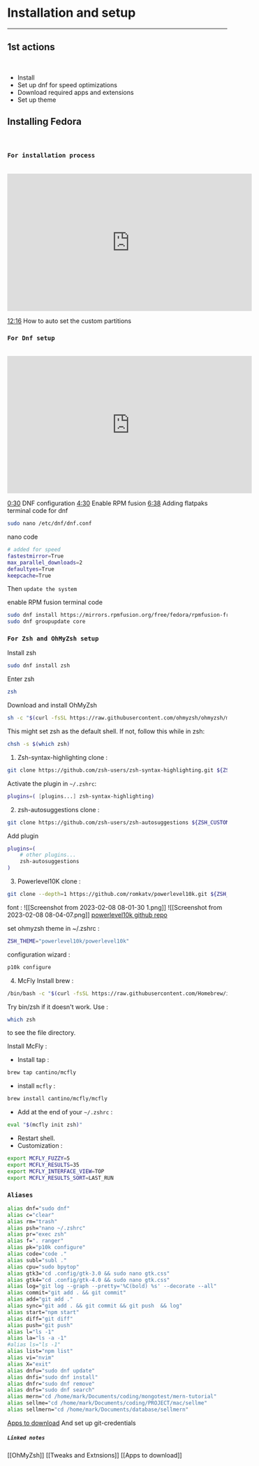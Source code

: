 # Installation and setup
---
## 1st actions

<br>

- Install
- Set up dnf for speed optimizations
- Download required apps and extensions
- Set up theme

## Installing Fedora

<br>

### `For installation process`
<br>
<iframe width="560" height="315" src="https://www.youtube.com/embed/VaIgbTOvAd0" title="YouTube video player" frameborder="0" allow="accelerometer; autoplay; clipboard-write; encrypted-media; gyroscope; picture-in-picture; web-share" allowfullscreen></iframe>

[12:16]([https://youtu.be/VaIgbTOvAd0?t=736](https://youtu.be/VaIgbTOvAd0?t=736))
How to auto set the custom partitions

### `For Dnf setup`
<br>
<iframe width="560" height="315" src="https://www.youtube.com/embed/RrRpXs2pkzg" title="YouTube video player" frameborder="0" allow="accelerometer; autoplay; clipboard-write; encrypted-media; gyroscope; picture-in-picture; web-share" allowfullscreen></iframe>
<br>

[0:30](https://youtu.be/RrRpXs2pkzg?t=30)
DNF configuration
[4:30](https://youtu.be/RrRpXs2pkzg?t=270)
Enable RPM fusion
[6:38](https://youtu.be/RrRpXs2pkzg?t=398)
Adding flatpaks
<br>
terminal code for dnf
```bash
sudo nano /etc/dnf/dnf.conf
```

nano code
```bash
# added for speed
fastestmirror=True 
max_parallel_downloads=2 
defaultyes=True 
keepcache=True
```

Then `update the system`

enable RPM fusion terminal code
```bash
sudo dnf install https://mirrors.rpmfusion.org/free/fedora/rpmfusion-free-release-$(rpm -E %fedora).noarch.rpm https://mirrors.rpmfusion.org/nonfree/fedora/rpmfusion-nonfree-release-$(rpm -E %fedora).noarch.rpm
sudo dnf groupupdate core
```

### `For Zsh and OhMyZsh setup`

Install zsh
```bash
sudo dnf install zsh
```
Enter zsh
```bash
zsh
```
Download and install OhMyZsh
```bash
sh -c "$(curl -fsSL https://raw.githubusercontent.com/ohmyzsh/ohmyzsh/master/tools/install.sh)"
```
This might set zsh as the default shell. If not, follow this while in zsh:
```bash
chsh -s $(which zsh)
```

1. Zsh-syntax-highlighting
clone :
```bash
git clone https://github.com/zsh-users/zsh-syntax-highlighting.git ${ZSH_CUSTOM:-~/.oh-my-zsh/custom}/plugins/zsh-syntax-highlighting
```
Activate the plugin in `~/.zshrc`:
```bash
plugins=( [plugins...] zsh-syntax-highlighting)
```
2. zsh-autosuggestions
clone :
```bash
git clone https://github.com/zsh-users/zsh-autosuggestions ${ZSH_CUSTOM:-~/.oh-my-zsh/custom}/plugins/zsh-autosuggestions
```
Add plugin
```bash
plugins=( 
    # other plugins...
    zsh-autosuggestions
)
```

3. Powerlevel10K
clone :
```bash
git clone --depth=1 https://github.com/romkatv/powerlevel10k.git ${ZSH_CUSTOM:-$HOME/.oh-my-zsh/custom}/themes/powerlevel10k
```
font :
![[Screenshot from 2023-02-08 08-01-30 1.png]]
![[Screenshot from 2023-02-08 08-04-07.png]]
[powerlevel10k github repo](https://github.com/romkatv/powerlevel10k#fonts)

set ohmyzsh theme in ~/.zshrc :
```bash
ZSH_THEME="powerlevel10k/powerlevel10k"
```
configuration wizard :
``` bash
p10k configure
```

4. McFly
Install brew :
```bash
/bin/bash -c "$(curl -fsSL https://raw.githubusercontent.com/Homebrew/install/HEAD/install.sh)"
```
Try bin/zsh if it doesn't work. Use :
```bash
which zsh
```
to see the file directory.

Install McFly :
- Install tap :
```bash
brew tap cantino/mcfly
```
- install `mcfly` :
```bash
brew install cantino/mcfly/mcfly
```
- Add at the end of your `~/.zshrc` :
```bash
eval "$(mcfly init zsh)"
```
- Restart shell.
- Customization :
```bash
export MCFLY_FUZZY=5 
export MCFLY_RESULTS=35 
export MCFLY_INTERFACE_VIEW=TOP 
export MCFLY_RESULTS_SORT=LAST_RUN
```

### `Aliases`

```bash
alias dnf="sudo dnf"
alias c="clear"
alias rm="trash"
alias psh="nano ~/.zshrc"
alias pr="exec zsh"
alias f=". ranger"
alias pk="p10k configure"
alias code="code ."
alias subl="subl ."
alias cpu="sudo bpytop"
alias gtk3="cd .config/gtk-3.0 && sudo nano gtk.css"
alias gtk4="cd .config/gtk-4.0 && sudo nano gtk.css"
alias log="git log --graph --pretty='%C(bold) %s' --decorate --all"
alias commit="git add . && git commit"
alias add="git add ."
alias sync="git add . && git commit && git push  && log"
alias start="npm start"
alias diff="git diff"
alias push="git push"
alias l="ls -1"
alias la="ls -a -1"
#alias ls="ls -1"
alias list="npm list"
alias vi="nvim"
alias X="exit"
alias dnfu="sudo dnf update"
alias dnfi="sudo dnf install"
alias dnfr="sudo dnf remove"
alias dnfs="sudo dnf search"
alias mern="cd /home/mark/Documents/coding/mongotest/mern-tutorial"
alias sellme="cd /home/mark/Documents/coding/PROJECT/mac/sellme"
alias sellmern="cd /home/mark/Documents/database/sellmern"
```

[Apps to download](obsidian://open?vault=Notes%20and%20Tasks&file=Linux%20setup%2FApps%20to%20download)
And set up git-credentials

##### `Linked notes`
[[OhMyZsh]]
[[Tweaks and Extnsions]]
[[Apps to download]]
